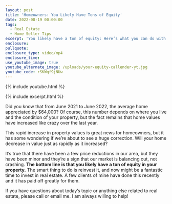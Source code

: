 ```yaml
---
layout: post
title: 'Homeowners: You Likely Have Tons of Equity'
date: 2022-08-19 00:00:00
tags:
  - Real Estate
  - Home Seller Tips
excerpt: 'You likely have a ton of equity: Here’s what you can do with it.'
enclosure:
pullquote:
enclosure_type: video/mp4
enclosure_time:
use_youtube_image: true
youtube_alternate_image: /uploads/your-equity-callender-yt.jpg
youtube_code: rSKWqf9jNUw
---
```

{% include youtube.html %}

{% include excerpt.html %}

Did you know that from June 2021 to June 2022, the average home appreciated by $64,000? Of course, this number depends on where you live and the condition of your property, but the fact remains that home values have increased like crazy over the last year.&nbsp;

This rapid increase in property values is great news for homeowners, but it has some wondering if we’re about to see a huge correction. Will your home decrease in value just as rapidly as it increased?

It’s true that there have been a few price reductions in our area, but they have been minor and they’re a sign that our market is balancing out, not crashing. **The bottom line is that you likely have a ton of equity in your property.** The smart thing to do is reinvest it, and now might be a fantastic time to invest in real estate. A few clients of mine have done this recently and it has paid off greatly for them.&nbsp;

If you have questions about today’s topic or anything else related to real estate, please call or email me. I am always willing to help\!